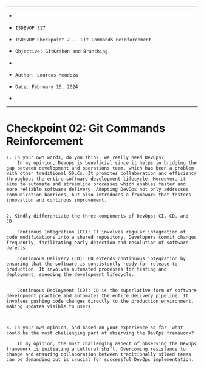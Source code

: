 **********************************************************************
*
*     ISDEVOP S17
*     ISDEVOP Checkpoint 2 -- Git Commands Reinforcement
*     Objective: GitKraken and Branching
*     
*     Author: Lourdes Mendoza
*     Date: February 16, 2024
*     
**********************************************************************

# Checkpoint 02: Git Commands Reinforcement


    1. In your own words, do you think, we really need DevOps?
		In my opinion, Devops is beneficial since it helps in bridging the gap between development and operations team, which has been a problem with other traditional SDLCs. It promotes collaboration and efficiency throughout the entire software development lifecycle. Moreover, it aims to automate and streamline processes which enables faster and more reliable software delivery. Adopting DevOps not only addresses communication barriers, but also introduces a framework that fosters innovation and continous improvement.


	2. Kindly differentiate the three components of DevOps: CI, CD, and CD.

		Continous Integration (CI): CI involves regular integration of code modifications into a shared repository. Developers commit changes frequently, facilitating early detection and resolution of software defects. 

		Continuous Delivery (CD): CD extends continuous integration by ensuring that the software is consistently ready for release to production. It involves automated processes for testing and deployment, speeding the development lifecycle. 
		

		Continuous Deployment (CD): CD is the superlative form of software development practice and automates the entire delivery pipeline. It involves pushing code changes directly to the production environment, making updates visible to users.
	


	3. In your own opinion, and based on your experience so far, what could be the most challenging part of observing the DevOps framework?

		In my opinion, the most challenging aspect of observing the DevOps framework is initiating a cultural shift. Overcoming resistance to change and ensuring collaboration between traditionally siloed teams can be demanding but is crucial for successful DevOps implementation.